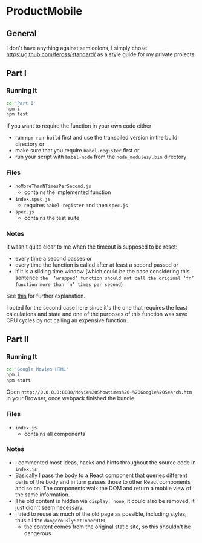# ProductMobile

## General
I don't have anything against semicolons,
I simply chose https://github.com/feross/standard/ as a style guide for my
private projects.

## Part I

### Running It
```bash
cd 'Part I'
npm i
npm test
```
If you want to require the function in your own code either
* run `npm run build` first and use the transpiled version in the build directory or
* make sure that you require `babel-register` first or
* run your script with `babel-node` from the `node_modules/.bin` directory

### Files
* `noMoreThanNTimesPerSecond.js`
  * contains the implemented function
* `index.spec.js`
  * requires `babel-register` and then `spec.js`
* `spec.js`
  * contains the test suite

### Notes
It wasn't quite clear to me when the timeout is supposed to be reset:
* every time a second passes or
* every time the function is called after at least a second passed or
* if it is a sliding time window (which could be the case considering this sentence `the  ‘wrapped’ function should not call the original ‘fn’ function more than ‘n’ times per second`)

See [this](https://gist.github.com/despairblue/2163ece48ee265968a08) for further explanation.

I opted for the second case here since it's the one that requires the least calculations and state and one of the purposes of this function was save CPU cycles by not calling an expensive function.

## Part II

### Running It
```bash
cd 'Google Movies HTML'
npm i
npm start
```
Open `http://0.0.0.0:8080/Movie%20Showtimes%20-%20Google%20Search.htm` in your Browser, once webpack finished the bundle.

### Files
* `index.js`
  * contains all components

### Notes
* I commented most ideas, hacks and hints throughout the source code in `index.js`
* Basically I pass the body to a React component that queries different parts of the body and in turn passes those to other React components and so on. The components walk the DOM and return a mobile view of the same information.
* The old content is hidden via `display: none`, it could also be removed, it just didn't seem necessary.
* I tried to reuse as much of the old page as possible, including styles, thus all the `dangerouslySetInnerHTML`
  * the content comes from the original static site, so this shouldn't be dangerous
